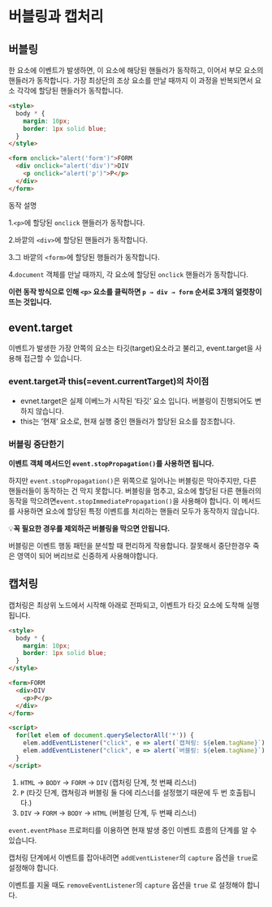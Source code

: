 
# 버블링과 캡처리

## 버블링

한 요소에 이벤트가 발생하면, 이 요소에 해당된 핸들러가 동작하고, 이어서 부모 요소의 핸들러가 동작합니다. 가장 최상단의 조상 요소를 만날 때까지 이 과정을 반복되면서 요소 각각에 할당된 핸들러가 동작합니다.

```html
<style>
  body * {
    margin: 10px;
    border: 1px solid blue;
  }
</style>

<form onclick="alert('form')">FORM
  <div onclick="alert('div')">DIV
    <p onclick="alert('p')">P</p>
  </div>
</form>
```

동작 설명

1.`<p>`에 할당된 `onclick` 핸들러가 동작합니다.

2.바깥의 `<div>`에 할당된 핸들러가 동작합니다.

3.그 바깥의 `<form>`에 할당된 행들러가 동작합니다.

4.`document` 객체를 만날 때까지, 각 요소에 할당된 `onclick` 핸들러가 동작합니다.

**이런 동작 방식으로 인해 `<p>` 요소를 클릭하면 `p → div → form` 순서로 3개의 얼럿창이 뜨는 것입니다.**

## event.target

이벤트가 발생한 가장 안쪽의 요소는 타깃(target)요소라고 불리고, event.target을 사용해 접근할 수 있습니다.

### event.target과 this(=event.currentTarget)의 차이점

- evnet.target은 실제 이베느가 시작된 ‘타깃’ 요소 입니다. 버블링이 진행되어도 변하지 않습니다.
- this는 ‘현재’ 요소로, 현재 실행 중인 핸들러가 할당된 요소를 참조합니다.

### 버블링 중단한기

**이벤트 객체 메서드인 `event.stopPropagation()`를 사용하면 됩니다.**

하지만 `event.stopPropagation()`은 위쪽으로 일어나는 버블링은 막아주지만, 다른 핸들러들이 동작하는 건 막지 못합니다. 버블링을 멈추고, 요소에 할당된 다른 핸들러의 동작을 막으려면`event.stopImmediatePropagation()`을 사용해야 합니다. 이 메서드를 사용하면 요소에 할당된 특정 이벤트를 처리하는 핸들러 모두가 동작하지 않습니다.

💡**꼭 필요한 경우를 제외하곤 버블링을 막으면 안됩니다.**

버블링은 이벤트 행동 패턴을 분석할 때 편리하게 작용합니다. 잘못해서 중단한경우 죽은 영역이 되어 버리브로 신중하게 사용해야합니다.

## 캡처링

캡처링은 최상위 노드에서 시작해 아래로 전파되고, 이벤트가 타깃 요소에 도착해 실행됩니다.

```html
<style>
  body * {
    margin: 10px;
    border: 1px solid blue;
  }
</style>

<form>FORM
  <div>DIV
    <p>P</p>
  </div>
</form>

<script>
  for(let elem of document.querySelectorAll('*')) {
    elem.addEventListener("click", e => alert(`캡쳐링: ${elem.tagName}`), true);
    elem.addEventListener("click", e => alert(`버블링: ${elem.tagName}`));
  }
</script>
```

1. `HTML` → `BODY` → `FORM` → `DIV` (캡처링 단계, 첫 번째 리스너)
2. `P` (타깃 단계, 캡쳐링과 버블링 둘 다에 리스너를 설정했기 때문에 두 번 호출됩니다.)
3. `DIV` → `FORM` → `BODY` → `HTML` (버블링 단계, 두 번째 리스너)

`event.eventPhase` 프로퍼티를 이용하면 현재 발생 중인 이벤트 흐름의 단계를 알 수 있습니다.

캡처링 단계에서 이벤트를 잡아내려면 `addEventListener`의 `capture` 옵션을 `true`로 설정해야 합니다.

이벤트를 지울 때도 `removeEventListener`의 `capture` 옵션을 `true` 로 설정해야 합니다.